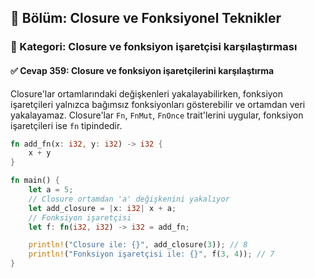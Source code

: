 ## 📘 Bölüm: Closure ve Fonksiyonel Teknikler  
### 🔹 Kategori: Closure ve fonksiyon işaretçisi karşılaştırması  
#### ✅ Cevap 359: Closure ve fonksiyon işaretçilerini karşılaştırma

Closure'lar ortamlarındaki değişkenleri yakalayabilirken, fonksiyon işaretçileri yalnızca bağımsız fonksiyonları gösterebilir ve ortamdan veri yakalayamaz. Closure'lar `Fn`, `FnMut`, `FnOnce` trait'lerini uygular, fonksiyon işaretçileri ise `fn` tipindedir.

```rust
fn add_fn(x: i32, y: i32) -> i32 {
    x + y
}

fn main() {
    let a = 5;
    // Closure ortamdan 'a' değişkenini yakalıyor
    let add_closure = |x: i32| x + a;
    // Fonksiyon işaretçisi
    let f: fn(i32, i32) -> i32 = add_fn;

    println!("Closure ile: {}", add_closure(3)); // 8
    println!("Fonksiyon işaretçisi ile: {}", f(3, 4)); // 7
}
```
